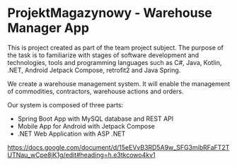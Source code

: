 # ProjektMagazynowy - Warehouse Manager App

This is project created as part of the team project subject. 
The purpose of the task is to familiarize with stages of software development and technologies, tools and programming languages such as C#, Java, Kotlin, .NET, Android Jetpack Compose, retrofit2 and Java Spring.

We create a warehouse management system. It will enable the management of commodities, contractors, warehouse actions and orders.

Our system is composed of three parts:
- Spring Boot App with MySQL database and REST API 
- Mobile App for Android with Jetpack Compose
- .NET Web Application with ASP .NET

https://docs.google.com/document/d/15eEVvB3RD5A9w_SFG3mibRFaFT2TUTNau_wCpe8jK1g/edit#heading=h.e3tkcowo4kv1


